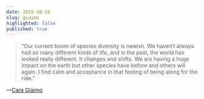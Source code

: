 ```yaml
---
date: 2025-10-19
slug: giaimo
highlighted: false
published: true
---
```

> “Our current boom of species diversity is newish. We haven’t always had so many different kinds of life, and in the past, the world has looked really different. It changes and shifts. We are having a huge impact on the earth but other species have before and others will again. I find calm and acceptance in that feeling of being along for the ride.”

—[Cara Giaimo](https://open.substack.com/pub/zoekeziahmendelson/p/eat-the-yellow-snow?r=62534&utm_medium=ios)